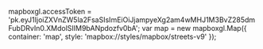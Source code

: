 <script src="https://api.mapbox.com/mapbox-gl-js/v1.9.0/mapbox-gl.js"></script>
mapboxgl.accessToken = 'pk.eyJ1IjoiZXVnZW5la2FsaSIsImEiOiJjampyeXg2am4wMHJ1M3BvZ285dmFubDRvIn0.XMdolSIIM9bANpdozfv0bA';
var map = new mapboxgl.Map({
container: 'map',
style: 'mapbox://styles/mapbox/streets-v9'
});

